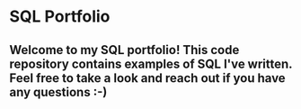 # SQL Portfolio
## Welcome to my SQL portfolio! This code repository contains examples of SQL I've written. Feel free to take a look and reach out if you have any questions :-) 
